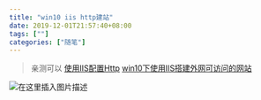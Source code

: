 ```yaml
---
title: "win10 iis http建站"
date: 2019-12-01T21:57:40+08:00
tags: [""]
categories: ["随笔"]
---
```


<!--more-->

>亲测可以
>[使用IIS配置Http](https://blog.csdn.net/yikalyosi/article/details/72804351)
>[win10下使用IIS搭建外网可访问的网站](https://jingyan.baidu.com/article/cb5d6105e5039d005c2fe0c2.html)

  
  

![在这里插入图片描述](https://img-blog.csdnimg.cn/20181107192644467.png?x-oss-process=image/watermark,type_ZmFuZ3poZW5naGVpdGk,shadow_10,text_aHR0cHM6Ly9ibG9nLmNzZG4ubmV0L2NvZGluZ3JpdmVy,size_16,color_FFFFFF,t_70)  
